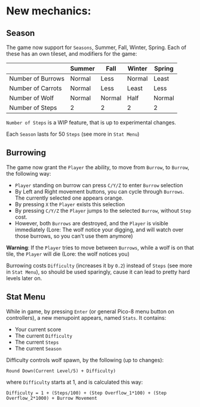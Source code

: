 # New mechanics:
## Season
The game now support for `Seasons`, Summer, Fall, Winter, Spring. Each of these has an own tileset, and modifiers for the game:

|                 |Summer|Fall  |Winter|Spring |
|-----------------|------|------|------|-------|
|Number of Burrows|Normal|Less  |Normal|Least  |
|Number of Carrots|Normal|Less  |Least |Less   |
|Number of Wolf   |Normal|Normal| Half |Normal |
|Number of Steps  |  2   |   2  |   2  |   2   |

`Number of Steps` is a WIP feature, that is up to experimental changes.

Each `Season` lasts for 50 `Steps` (see more in `Stat Menu`)

## Burrowing
The game now grant the `Player` the ability, to move from `Burrow`, to `Burrow`, the following way:
- `Player` standing on burrow can press `C/Y/Z` to enter `Burrow` selection
- By Left and Right movement buttons, you can cycle through `Burrows`. The currently selected one appears orange.
- By pressing `X` the `Player` exists this selection
- By pressing `C/Y/Z` the `Player` jumps to the selected `Burrow`, without `Step` cost.
- However, both `Burrows` are destroyed, and the `Player` is visible immediately (Lore: The wolf notice your digging, and will watch over those burrows, so you can't use them anymore)  

**Warning**: If the `Player` tries to move between `Burrows`, while a wolf is on that tile, the `Player` will die (Lore: the wolf notices you)  

Burrowing costs `Difficulty` (increases it by `0.2`) instead of `Steps` (see more in `Stat Menu`), so should be used sparingly, cause it can lead to pretty hard levels later on.

## Stat Menu
While in game, by pressing `Enter` (or general Pico-8 menu button on controllers), a new menupoint appears, named `Stats`.
It contains:
- Your current score
- The current `Difficulty`
- The current `Steps`
- The current `Season`

Difficulty controls wolf spawn, by the following (up to changes):
```
Round Down(Current Level/5) + Difficulty)
```
where `Difficulty` starts at 1, and is calculated this way:

```
Difficulty = 1 + (Steps/100) + (Step Overflow_1*100) + (Step Overflow_2*1000) + Burrow Movement
```
